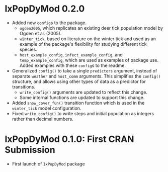 # IxPopDyMod 0.2.0 
* Added new `config`s to the package.
  - `ogden2005`, which replicates an existing deer tick population model by Ogden et al. (2005).
  - `winter_tick`, based on literature on the winter tick and used as an example of the package's flexibility for studying different tick species.
  - `host_example_config`, `infect_example_config`, and `temp_example_config`, which are used as examples of package use. Added examples with these `config`s to the readme.
* Generalized `config()` to take a single `predictors` argument, instead of separate `weather` and `host_comm` arguments. This simplifies the `config()` structure, and allows using other types of data as a predictor for transitions. 
  - `write_config()` arguments are updated to reflect this change.
  - Some internal functions are updated to support this change.
* Added `snow_cover_fun()` transition function which is used in the `winter_tick` model configuration.
* Fixed `write_config()` to write steps and initial population as integers rather than decimal numbers.

# IxPopDyMod 0.1.0: First CRAN Submission
* First launch of `IxPopDyMod` package
